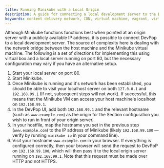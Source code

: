 ```yaml
---
title: Running Minikube with a Local Origin
description: A guide for connecting a local development server to the Developer PoP
keywords: content delivery network, CDN, virtual machine, vagrant, virtualbox, git, cli, local development, local machine, staging environment, developer pop
---
```


Although Minikube functions functions best when pointed at an origin server with a publicly available IP address, it is possible to connect DevPop to a local development server. The source of complexity here is dealing with the network bridge between the host machine and the Minikube virtual machine. The following is a set of directions for implementing this using virtual box and a local server running on port 80, but the necessary configuration may vary if you have an alternative setup.

1. Start your local server on port 80.
1. Start Minikube.
1. Once Minikube is running and it's network has been established, you should be able to visit your localhost server on both `127.0.0.1` and `192.168.99.1` (If not, subsequent steps will not work). If successful, this means that the Minikube VM can access your host machine's localhost on `192.168.99.1`.
1. In the DevPop UI, add both `192.168.99.1` and the relevant hostname (such as `www.example.com`) as the origin for the Section configuration you wish to run in front of your origin server.
1. In your hostfile, map the hostname you set in the previous step (`www.example.com`) to the IP address of Minikube (likely `192.168.99.100` — verify by running `minikube ip` in your command line).
1. Visit your hostname `www.example.com` in your browser. If everything is configured correctly, then your browser will send the request to DevPoP on `192.168.99.100`, which will then pass it to the local origin server running on `192.168.99.1`. Note that this request must be made over HTTP and not HTTPS.
